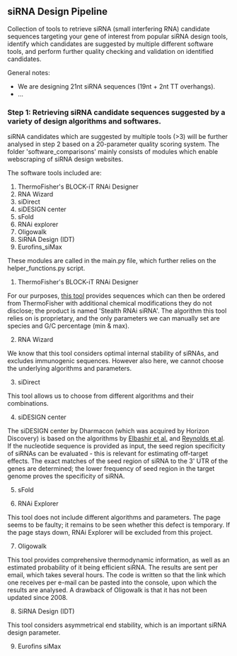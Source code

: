 ## siRNA Design Pipeline
Collection of tools to retrieve siRNA (small interfering RNA) candidate sequences targeting your gene of interest from popular siRNA design tools, identify which candidates are suggested by multiple different software tools, and perform further quality checking and validation on identified candidates.

General notes:

- We are designing 21nt siRNA sequences (19nt + 2nt TT overhangs).
- ...

### Step 1: Retrieving siRNA candidate sequences suggested by a variety of design algorithms and softwares. 
siRNA candidates which are suggested by multiple tools (>3) will be further analysed in step 2 based on a 20-parameter quality scoring system.
The folder 'software_comparisons' mainly consists of modules which enable webscraping of siRNA design websites.

The software tools included are:

1. ThermoFisher's BLOCK-iT RNAi Designer
2. RNA Wizard
3. siDirect
4. siDESIGN center
5. sFold
6. RNAi explorer
7. Oligowalk
8. SiRNA Design (IDT)
9. Eurofins_siMax

These modules are called in the main.py file, which further relies on the helper_functions.py script.

1. ThermoFisher's BLOCK-iT RNAi Designer

For our purposes, [this tool](https://rnaidesigner.thermofisher.com/rnaiexpress/) provides sequences which can then be ordered from ThermoFisher with additional chemical modifications they do not disclose; the product is named 'Stealth RNAi siRNA'. The algorithm this tool relies on is proprietary, and the only parameters we can manually set are species and G/C percentage (min & max).

2. RNA Wizard

We know that this tool considers optimal internal stability of siRNAs, and excludes immunogenic sequences. However also here, we cannot choose the underlying algorithms and parameters.

3. siDirect

This tool allows us to choose from different algorithms and their combinations.

4. siDESIGN center

The siDESIGN center by Dharmacon (which was acquired by Horizon Discovery) is based on the algorithms by [Elbashir et al.](https://www.sciencedirect.com/science/article/abs/pii/S1046202302000233?via%3Dihub) and [Reynolds et al](https://www.nature.com/articles/nbt936). If the nucleotide sequence is provided as input, the seed region specificity of siRNAs can be evaluated - this is relevant for estimating off-target effects. The exact matches of the seed region of siRNA to the 3' UTR of the genes are determined; the lower frequency of seed region in the target genome proves the specificity of siRNA.

5. sFold

6. RNAi Explorer

This tool does not include different algorithms and parameters. The page seems to be faulty; it remains to be seen whether this defect is temporary. If the page stays down, RNAi Explorer will be excluded from this project.

7. Oligowalk

This tool provides comprehensive thermodynamic information, as well as an estimated probability of it being efficient siRNA. The results are sent per email, which takes several hours. The code is written so that the link which one receives per e-mail can be pasted into the console, upon which the results are analysed. A drawback of Oligowalk is that it has not been updated since 2008.

8. SiRNA Design (IDT)

This tool considers asymmetrical end stability, which is an important siRNA design parameter.

9. Eurofins siMax




